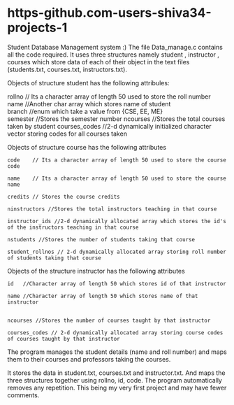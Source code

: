 # https-github.com-users-shiva34-projects-1
Student Database Management system :)
The file Data_manage.c contains all the code required.
It uses three structures namely student , instructor , courses which store data 
of each of their object in the text files (students.txt, courses.txt, instructors.txt).

Objects of structure student has the following attribules: 

   rollno  // Its a character array of length 50 used to store the roll number  
   name    //Another char array which stores name of student  
   branch  //enum which take a value from {CSE, EE, ME}  
   semester //Stores the semester number 
   ncourses  //Stores the total courses taken by student 
   courses_codes //2-d dynamically initialized character vector storing codes for all courses taken
   
Objects of structure course has the following attributes

    code    // Its a character array of length 50 used to store the course code
    
    name    // Its a character array of length 50 used to store the course name
    
    credits // Stores the course credits
    
    ninstructors //Stores the total instructors teaching in that course
    
    instructor_ids //2-d dynamically allocated array which stores the id's of the instructors teaching in that course
    
    nstudents //Stores the number of students taking that course
    
    student_rollnos // 2-d dynamically allocated array storing roll number of students taking that course
    
    
 Objects of the structure instructor has the following attributes
 
    id   //Character array of length 50 which stores id of that instructor
    
    name //Character array of length 50 which stores name of that instructor
    
    
    ncourses //Stores the number of courses taught by that instructor
    
    courses_codes // 2-d dynamically allocated array storing course codes of courses taught by that instructor
    
The program manages the student details (name and roll number) and maps them to their courses and professors taking the courses.

It stores the data in student.txt, courses.txt and instructor.txt. And maps the three structures together using rollno, id, code.
The program automatically removes any repetition.
This being my very first project and may have fewer comments.
